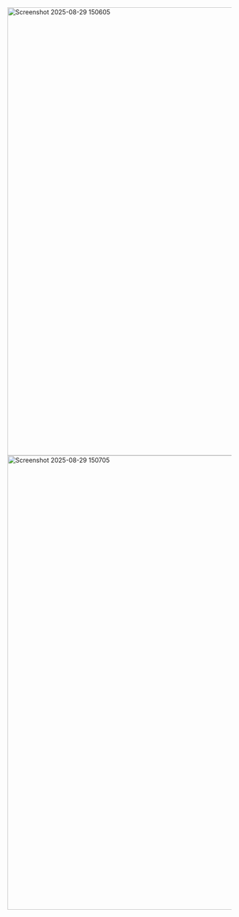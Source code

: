 <img width="1919" height="1007" alt="Screenshot 2025-08-29 150605" src="https://github.com/user-attachments/assets/d8ae2d37-8c46-4724-b498-c6f705fe47c3" />
<img width="1896" height="1021" alt="Screenshot 2025-08-29 150705" src="https://github.com/user-attachments/assets/ca5f5adf-c132-4ae5-a34e-40d8ab1beca1" />
